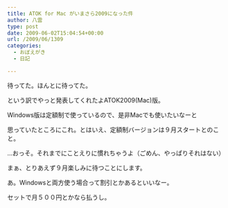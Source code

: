 ```yaml
---
title: ATOK for Mac がいまさら2009になった件
author: 八雲
type: post
date: 2009-06-02T15:04:54+00:00
url: /2009/06/1309
categories:
  - おぼえがき
  - 日記

---
```

待ってた。ほんとに待ってた。

という訳でやっと発表してくれたよATOK2009(Mac)版。
  
Windows版は定額制で使っているので、是非Macでも使いたいなーと
  
思っていたところにこれ。とはいえ、定額制バージョンは９月スタートとのこと。
  
…おっそ。それまでにことえりに慣れちゃうよ（ごめん、やっぱりそれはない）

まぁ、とりあえず９月楽しみに待つことにします。
  
あ。Windowsと両方使う場合って割引とかあるといいなー。
  
セットで月５００円とかなら払うし。